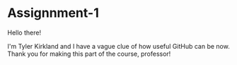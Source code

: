 # Assignnment-1

Hello there!

I'm Tyler Kirkland and I have a vague clue of how useful GitHub can be now.
Thank you for making this part of the course, professor! 
